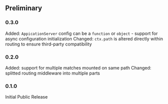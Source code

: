 ## Preliminary ##

### 0.3.0 ###
Added: `AppicationServer` config can be a `function` or `object` - support for async configuration initialization
Changed: `ctx.path` is altered directly within routing to ensure third-party compatibility

### 0.2.0 ###
Added: support for multiple matches mounted on same path
Changed: splitted routing middleware into multiple parts

### 0.1.0 ###
Initial Public Release